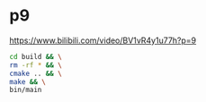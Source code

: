 # p9

<https://www.bilibili.com/video/BV1vR4y1u77h?p=9>

```bash
cd build && \
rm -rf * && \
cmake .. && \
make && \
bin/main
```
